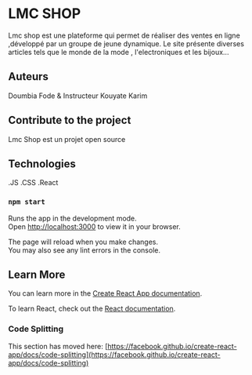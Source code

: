 # LMC SHOP

Lmc shop est une plateforme qui permet de réaliser des ventes en ligne ,développé par un groupe de jeune dynamique.
Le site présente diverses articles tels que le monde de la mode , l'electroniques et les bijoux...

## Auteurs
Doumbia Fode & Instructeur Kouyate Karim


## Contribute to the project
Lmc Shop est un projet open source

## Technologies

.JS
.CSS
.React

### `npm start`

Runs the app in the development mode.\
Open [http://localhost:3000](http://localhost:3000) to view it in your browser.

The page will reload when you make changes.\
You may also see any lint errors in the console.




## Learn More

You can learn more in the [Create React App documentation](https://facebook.github.io/create-react-app/docs/getting-started).

To learn React, check out the [React documentation](https://reactjs.org/).

### Code Splitting

This section has moved here: [https://facebook.github.io/create-react-app/docs/code-splitting](https://facebook.github.io/create-react-app/docs/code-splitting)



